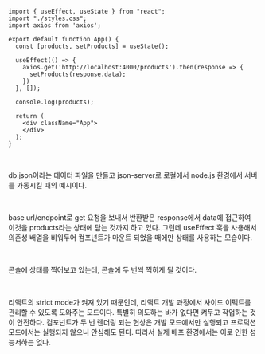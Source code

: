 <pre id="code_1722090298767" class="typescript" data-ke-language="typescript" data-ke-type="codeblock"><code>import { useEffect, useState } from "react";
import "./styles.css";
import axios from 'axios';

export default function App() {
  const [products, setProducts] = useState();

  useEffect(() =&gt; {
    axios.get('http://localhost:4000/products').then(response =&gt; {
      setProducts(response.data);
    })
  }, []);

  console.log(products);

  return (
    &lt;div className="App"&gt;
    &lt;/div&gt;
  );
}</code></pre>
<p data-ke-size="size16">&nbsp;</p>
<p data-ke-size="size16">db.json이라는 데이터 파일을 만들고 json-server로 로컬에서 node.js 환경에서 서버를 가동시킬 때의 예시이다.</p>
<p data-ke-size="size16">&nbsp;</p>
<p data-ke-size="size16">base url/endpoint로 get 요청을 보내서 반환받은 response에서 data에 접근하여 이것을 products라는 상태에 담는 것까지 하고 있다. 그런데 useEffect 훅을 사용해서 의존성 배열을 비워두어 컴포넌트가 마운트 되었을 때에만 상태를 사용하는 모습이다.</p>
<p data-ke-size="size16">&nbsp;</p>
<p data-ke-size="size16">콘솔에 상태를 찍어보고 있는데, 콘솔에 두 번씩 찍히게 될 것이다.</p>
<p data-ke-size="size16">&nbsp;</p>
<p data-ke-size="size16">리액트의 strict mode가 켜져 있기 때문인데, 리액트 개발 과정에서 사이드 이펙트를 관리할 수 있도록 도와주는 모드이다. 특별히 의도하는 바가 없다면 켜두고 작업하는 것이 안전하다. 컴포넌트가 두 번 렌더링 되는 현상은 개발 모드에서만 실행되고 프로덕션 모드에서는 실행되지 않으니 안심해도 된다. 따라서 실제 배포 환경에서는 이로 인한 성능저하는 없다.</p>